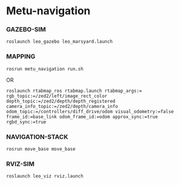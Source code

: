 # Metu-navigation

### GAZEBO-SIM
```shell
roslaunch leo_gazebo leo_marsyard.launch
```

### MAPPING
```shell
rosrun metu_navigation run.sh
```

OR

```shell
roslaunch rtabmap_ros rtabmap.launch rtabmap_args:= rgb_topic:=/zed2/left/image_rect_color depth_topic:=/zed2/depth/depth_registered camera_info_topic:=/zed2/depth/camera_info odom_topic:=/controllers/diff_drive/odom visual_odometry:=false frame_id:=base_link odom_frame_id:=odom approx_sync:=true rgbd_sync:=true
```

### NAVIGATION-STACK
```shell
rosrun move_base move_base
```

### RVIZ-SIM
```shell
roslaunch leo_viz rviz.launch
```
